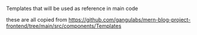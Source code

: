 Templates that will be used as reference in main code

these are all copied from https://github.com/gangulabs/mern-blog-project-frontend/tree/main/src/components/Templates